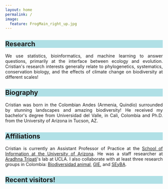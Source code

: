 ```yaml
---
layout: home
permalink: /
image:
  feature: FrogMain_right_up.jpg
---
```


<div class="tiles">

<div class="tile">
  <h2 class="post-title"  style="background-color:powderblue;  style="color:white; text-align: center; width: 100%;" itemprop="headline">Research</h2>
  <p class="post-excerpt" align="justify">We use statistics, bioinformatics, and machine learning to answer questions, primarily at the interface between ecology and evolution. Cristian's research interests generally relate to phylogenetics, systematics, conservation biology, and the effects of climate change on biodiversity at different scales! </p>
</div><!-- /.tile -->

<div class="tile">
  <h2 class="post-title" style="background-color:powderblue;  style="color:white; text-align: center; width: 100%;" itemprop="headline">Biography</h2>
  <p class="post-excerpt" align="justify"> Cristian was born in the Colombian Andes (Armenia, Quindío) surrounded by stunning landscapes and amazing biodiversity! He received my bachelor's degree from Universidad del Valle, in Cali, Colombia and Ph.D. from the University of Arizona in Tucson, AZ. </p> 
</div><!-- /.tile -->

<div class="tile">
  <h2 class="post-title" style="background-color:powderblue;  style="color:white; text-align: center; width: 100%;" itemprop="headline">Affiliations</h2>
  <p class="post-excerpt" align="justify"> Cristian is currently an Assistant Professor of Practice at the <a href="https://ischool.arizona.edu/people/cristian-roman-palacios">School of Information at the University of Arizona</a>. He was a staff researcher at <a href="http://atripati.bol.ucla.edu/">Aradhna Tripati</a>'s lab at UCLA. I also collaborate with at least three research groups in Colombia: <a href="https://paginaiuq.wordpress.com">Biodiversidad animal</a>, <a href="https://sites.google.com/correounivalle.edu.co/gie/inicio?authuser=0">GIE</a>, and <a href="https://sites.google.com/a/correounivalle.edu.co/seyba/">SEyBA</a>.</p>
</div><!-- /.tile -->



<div class="tile">
  <h2 class="post-title" style="background-color:powderblue;  style="color:white; text-align: center; width: 100%;" itemprop="headline">Recent visitors!</h2>
<script type="text/javascript" id="clustrmaps" src="//cdn.clustrmaps.com/map_v2.js?u=OyIN&d=ipkSndE8_XFxOZZl00Ta_2fSaEztt1OMQcXl1Lh2LTQ"></script>
</div><!-- /.tile -->

</div><!-- /.tiles -->

